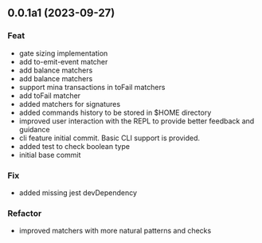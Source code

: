 ## 0.0.1a1 (2023-09-27)

### Feat

- gate sizing implementation
- add to-emit-event matcher
- add balance matchers
- add balance matchers
- support mina transactions in toFail matchers
- add toFail matcher
- added matchers for signatures
- added commands history to be stored in $HOME directory
- improved user interaction with the REPL to provide better feedback and guidance
- cli feature initial commit. Basic CLI support is provided.
- added test to check boolean type
- initial base commit

### Fix

- added missing jest devDependency

### Refactor

- improved matchers with more natural patterns and checks
